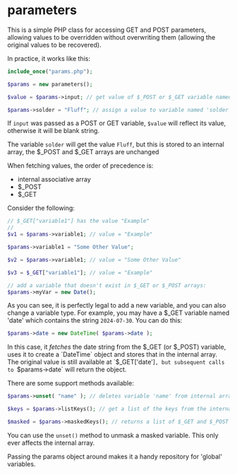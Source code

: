 # parameters
This is a simple PHP class for accessing GET and POST parameters, allowing values to be overridden without overwriting them (allowing the original values to be recovered).

In practice, it works like this:
```php
include_once("params.php");

$params = new parameters();

$value = $params->input; // get value of $_POST or $_GET variable named 'input'

$params->solder = "Fluff"; // assign a value to variable named 'solder'
```

If `input` was passed as a POST or GET variable, `$value` will reflect its value, otherwise it will be blank string.

The variable `solder` will get the value `Fluff`, but this is stored to an internal array, the $_POST and $_GET arrays are unchanged

When fetching values, the order of precedence is:
  - internal associative array
  - $_POST
  - $_GET

Consider the following:
```php
// $_GET["variable1"] has the value "Example"
//
$v1 = $params->variable1; // value = "Example"

$params->variable1 = "Some Other Value";

$v2 = $params->variable1; // value = "Some Other Value"

$v3 = $_GET["variable1"]; // value = "Example"

// add a variable that doesn't exist in $_GET or $_POST arrays:
$params->myVar = new Date();
```
As you can see, it is perfectly legal to add a new variable, and you can also change a variable type. For example, you may have a $_GET variable named 'date' which contains the string `2024-07-30`. You can do this:
```php
$params->date = new DateTime( $params->date );
```
In this case, it _fetches_ the date string from the $_GET (or $_POST) variable, uses it to create a `DateTime` object and stores that in the internal array. The original value is still available at `$_GET['date']`, but subsequent calls to `$params->date` will return the object.

There are some support methods available:
```php
$params->unset( "name" ); // deletes variable 'name' from internal array ($_GET and $_POST are preserved)

$keys = $params->listKeys(); // get a list of the keys from the internal array

$masked = $params->maskedKeys(); // returns a list of $_GET and $_POST variables masked by values in the internal array
```
You can use the `unset()` method to unmask a masked variable. This only ever affects the internal array.

Passing the params object around makes it a handy repository for 'global' variables.
